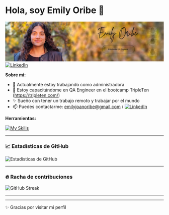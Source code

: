 # Hola, soy Emily Oribe 👋  


![Banner](https://github.com/emilyoribe-dot/emilyoribe-dot/blob/main/assets/banner.png)
[![LinkedIn](https://img.shields.io/badge/LinkedIn-Perfil-blue?style=for-the-badge&logo=linkedin)](https://www.linkedin.com/in/emily-oribe)

**Sobre mi:**
- 🔭 Actualmente estoy trabajando como administradora
- 🌱 Estoy capacitándome en QA Engineer en el bootcamp TripleTen (https://tripleten.com/)
- ✨ Sueño con tener un trabajo remoto y trabajar por el mundo
- 📫 Puedes contactarme: emilyjoanoribe@gmail.com / [![LinkedIn](https://img.shields.io/badge/LinkedIn-Perfil-blue?style=for-the-badge&logo=linkedin)](https://www.linkedin.com/in/emily-oribe)



**Herramientas:**

[![My Skills](https://skillicons.dev/icons?i=androidstudio,bash,discord,figma,instagram,linkedin,postman,twitter,windows)](https://skillicons.dev)
 

---

### 📈 Estadísticas de GitHub
![Estadísticas de GitHub](https://github-readme-stats.vercel.app/api?username=emilyoribe-dot&show_icons=true&theme=default&hide_title=true&hide_border=true)

---

### 🔥 Racha de contribuciones
![GitHub Streak](https://streak-stats.demolab.com?user=TU_USUARIO&theme=default&hide_border=true)

---

---

✨ Gracias por visitar mi perfil


<!--
**emilyoribe-dot/emilyoribe-dot** is a ✨ _special_ ✨ repository because its `README.md` (this file) appears on your GitHub profile.
**Sobre mi:**

- 🔭 Actualmente estoy trabajando como administradora
- 🌱 Estoy capacitándome en QA Engineer
- 👯 Me encuentro realizando un voluntariado en un proyecto de desarrollo de aplicaciones
- ✨ Sueño con tener un trabajo remoto y trabajar por el mundo
- 📫 Puedes contactarme: emilyjoanoribe@gmail.com
-->
